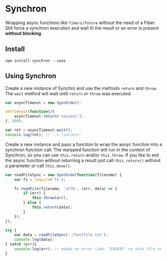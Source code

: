 # Synchron

Wrapping async functions like `fibers/future` without the need of a Fiber.
Still force a synchron execution and wait til the result or an error is present **without blocking**.

## Install

```shell
npm install synchron --save
```

## Using Synchron

Create a new instance of Synchro and use the methods `return` and `throw`. The `wait` method will wait until
`return` or `throw` was executed.

```javascript
var asyncTimeout = new Synchron();

setTimeout(function(){
	asyncTimeout.return('success');
}, 500);

var ret = asyncTimeout.wait();
console.log(ret); // --> "success"
```

Create a new instance and pass a function to wrap the asnyc function into a synchron function call.
The warpped function will run in the context of Synchron, so you can use `this.return` and/or `this.throw`.
If you like to exit the async function without returning a result just call `this.return()` without a parameter or call `this.done()`.

```javascript
var readFileSync = new Synchron(function(filename) {
	var fs = require('fs');

	fs.readFile(filename, 'utf8', (err, data) => {
		if (err) {
			this.throw(err);
		} else {
			this.return(data);
		}
	});
});

try {
	var data = readFileSync('./testfile.txt');
	console.log(data);
} catch (err){
	console.log(err); // maybe an error like: "ENOENT: no such file or directory, open './testfile.txt'"
}
```
